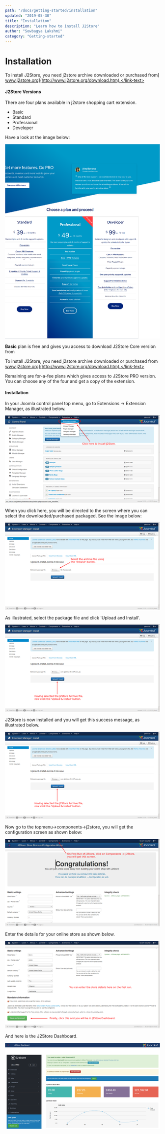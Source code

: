 ```yaml
---
path: "/docs/getting-started/installation"
updated: "2019-05-30"
title: "Installation"
description: "Learn how to install J2Store"
author: "Sowbagya Lakshmi"
category: "Getting-started"
---
```

# **Installation**

To install J2Store, you need j2store archive downloaded or purchased from[ <link-text url=”http://www.j2store.org/download.html” target=”_blank” rel=”noopener”>www.j2store.org](http://www.j2store.org/download.htm).</link-text>

#### **J2Store Versions**
There are four plans available in j2store shopping cart extension.

*   Basic
*   Standard
*   Professional
*   Developer

Have a look at the image below:

![Installation-planandproceed](../../images/getting-started/Installation/Installation-Planandproceed.png)


**Basic** plan is free and gives you access to download J2Store Core version from[ ](http://www.j2store.org/download.htm)

To install J2Store, you need j2store archive downloaded or purchased from <link-text url=”http://www.j2store.org/download.html” target=”_blank” rel=”noopener”>www.j2store.org](http://www.j2store.org/download.htm).</link-text>

Remaining are for-a-fee plans which gives access to J2Store PRO version. You can choose any of the four and get a copy of the extension.


#### **Installation**

In your Joomla control panel top menu, go to Extensions -> Extension Manager, as illustrated below.

![Installation-extensionmanager](../../images/getting-started/Installation/Installation-extensionmanager.png)


When you click here, you will be directed to the screen where you can select the downloaded/purchased packaged. See the image below:

![Installation-browse](../../images/getting-started/Installation/Installation-browse.png)


As illustrated, select the package file and click 'Upload and Install'.

![Installation-uploadinstall](../../images/getting-started/Installation/Installation-uploadinstall.png)


J2Store is now installed and you will get this success message, as illustrated below.

![Installation-success-message](../../images/getting-started/Installation/Installation-uploadinstall.png)


Now go to the topmenu->components->j2store, you will get the configuration screen as shown below:

![Installation-storeconfiguration](../../images/getting-started/Installation/Installation-Store-config.png)



Enter the details for your online store as shown below.

![Installation-configenterdetails](../../images/getting-started/Installation/Installation-configenterdetails.png)


And here is the J2Store Dashboard.

![Installation-dashboard](../../images/getting-started/Installation/Installation-dashboard.png)



